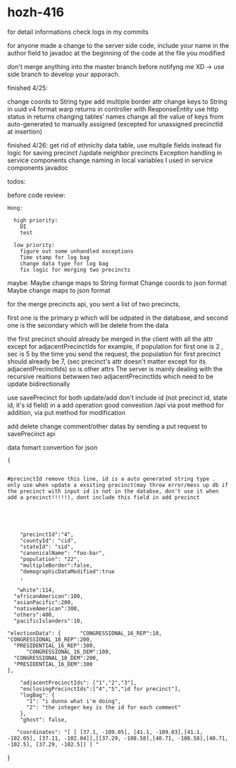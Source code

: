 # hozh-416


for detail informations check logs in my commits

for anyone made a change to the server side code, include your name in the author field to javadoc at the beginning of the code at the file you modified

don't merge anything into the master branch before notifyng me XD -> use side branch to develop your apporach.


finished 4/25: 

change coords to String type
add multiple border attr
change keys to String in uuid v4 format
warp returns in controller with ResponseEntity 
use http status in returns
changing tables’ names
change all the value of keys from auto-generated to manually assigned (excepted for unassigned precinctId at insertion)



finished 4/26: 
  get rid of ethnicity data table, use multiple fields instead
  fix logic for saving precinct /update neighbor precincts
  Exception handling in service components
  change naming in local variables I used in service components
  javadoc














todos:

  before code review:

    Hong:

      high priority:
        DI
        test

      low priority:
        figure out some unhandled exceptions
        Time stamp for log bag
        change data type for log bag
        fix logic for merging two precincts




maybe:
Maybe change maps to String format
Change coords to json format
Maybe change maps to json format





for the merge precincts api, you sent a list of two precincts,

first one is the primary p which will be udpated in the database, and second one is the secondary which will be delete from the data

the first precinct should already be merged in the client with all the attr except for adjacentPrecinctIds
for example, if population for first one is 2 , sec is 5
by the time you send the request, the population for first precinct should already be 7, (sec precinct's attr doesn't matter except for its adjacentPrecinctIds) so is other attrs 
The server is mainly dealing with the recursive realtions betwwen two adjacentPrecinctIds which need to be update bidirectionally


use savePrecinct for both update/add    don't include id (not precinct id, state id, it's id field) in a add operation
good convestion /api via post method for addition, via put method for modification

add delete change comment/other datas by sending a put request to savePrecinct api













data fomart convertion for json

    {


    #precinctId remove this line, id is a auto generated string type . only use when update a exsiting precinct(may throw error/mess up db if the precinct with input id is not in the databse, don't use it when add a precinct!!!!!), dont include this field in add precinct

	
	
	
	
		"precinctId":"4",
        "countyId": "cid",
        "stateId": "sid",
        "canonicalName": "foo-bar",
        "population": "22",
        "multipleBorder":false,
        "demographicDataModified":true
        ,
        
       "white":114,
      "africanAmerican":100,
      "asianPacific":200,
      "nativeAmerican":300,
      "others":400,
      "pacificIslanders":10,
   
    "electionData": {      "CONGRESSIONAL_16_REP":10,  "CONGRESSIONAL_18_REP":200,
      "PRESIDENTIAL_16_REP":300,
          "CONGRESSIONAL_16_DEM":100,
      "CONGRESSIONAL_18_DEM":200,
      "PRESIDENTIAL_16_DEM":300
    },
    
        "adjacentPrecinctIds": ["1","2","3"],
        "enclosingPrecinctIds":["4","5","id for precinct"],
        "logBag": {
          "1": "i dunno what i'm doing",
          "2": "the integer key is the id for each comment"
        },
        "ghost": false,
        
       "coordinates": "[ [ [37.1, -109.05], [41.1, -109.03],[41.1, -102.05], [37.11, -102.04]],[[37.29, -108.58],[40.71, -108.58],[40.71, -102.5], [37.29, -102.5]] ] "   
       
	
	
}



